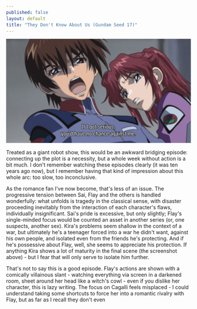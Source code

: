 ```yaml
---
published: false
layout: default
title: "They Don't Know About Us (Gundam Seed 17)"
---
```

![](/tdnau.jpg)

Treated as a giant robot show, this would be an awkward bridging episode: connecting up the plot is a necessity, but a whole week without action is a bit much. I don't remember watching these episodes clearly (it was ten years ago now), but I remember having that kind of impression about this whole arc: too slow, too inconclusive.

As the romance fan I've now become, that's less of an issue. The progressive tension between Sai, Flay and the others is handled wonderfully: what unfolds is tragedy in the classical sense, with disaster proceeding inevitably from the interaction of each character's flaws, individually insignificant. Sai's pride is excessive, but only slightly; Flay's single-minded focus would be counted an asset in another series (or, one suspects, another sex). Kira's problems seem shallow in the context of a war, but ultimately he's a teenager forced into a war he didn't want, against his own people, and isolated even from the friends he's protecting. And if he's possessive about Flay, well, she seems to appreciate his protection. If anything Kira shows a lot of maturity in the final scene (the screenshot above) - but I fear that will only serve to isolate him further.

That's not to say this is a good episode. Flay's actions are shown with a comically villainous slant - watching everything via screen in a darkened room, sheet around her head like a witch's cowl - even if you dislike her character, this is lazy writing. The focus on Cagalli feels misplaced - I could understand taking some shortcuts to force her into a romantic rivalry with Flay, but as far as I recall they don't even 